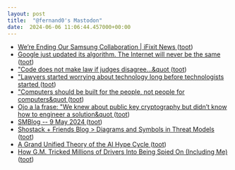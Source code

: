 ```yaml
---
layout: post
title:  "@fernand0's Mastodon"
date:  2024-06-06 11:06:44.457000+00:00
---
```

*  [We’re Ending Our Samsung Collaboration \| iFixit News ](https://www.ifixit.com/News/96162/were-ending-our-samsung-collaboratio) ([toot](https://mastodon.social/@fernand0/112569352484015994))
*  [Google just updated its algorithm. The Internet will never be the same ](https://www.bbc.com/future/article/20240524-how-googles-new-algorithm-will-shape-your-interne) ([toot](https://mastodon.social/@fernand0/112569264895787938))
*  [&quot;Code does not make law if judges disagree…&quot ](https://mastodon.social/@fernand0/112569116494806398) ([toot](https://mastodon.social/@fernand0/112569116494806398))
*  [&quot;Lawyers started worrying about technology long before technologists started  ](https://mastodon.social/@fernand0/112569099027606214) ([toot](https://mastodon.social/@fernand0/112569099027606214))
*  [&quot;Computers should be built for the people, not people for computers&quot ](https://mastodon.social/@fernand0/112569082736317132) ([toot](https://mastodon.social/@fernand0/112569082736317132))
*  [Ojo a la frase: &quot;We knew about public key cryptography but didn’t know how to engineer a solution&quot ](https://mastodon.social/@fernand0/112569028604854464) ([toot](https://mastodon.social/@fernand0/112569028604854464))
*  [SMBlog -- 9 May 2024 ](https://www.cs.columbia.edu/~smb/blog/2024-05/2024-05-09.htm) ([toot](https://mastodon.social/@fernand0/112568909754885580))
*  [Shostack + Friends Blog > Diagrams and Symbols in Threat Models ](https://shostack.org/blog/diagrams-and-symbols-in-threat-models) ([toot](https://mastodon.social/@fernand0/112568777433849762))
*  [A Grand Unified Theory of the AI Hype Cycle ](https://blog.glyph.im/2024/05/grand-unified-ai-hype.htm) ([toot](https://mastodon.social/@fernand0/112568570689651983))
*  [How G.M. Tricked Millions of Drivers Into Being Spied On (Including Me) ](https://www.nytimes.com/2024/04/23/technology/general-motors-spying-driver-data-consent.html?unlocked_article_code=1.m00.gIzH.YdQ-yszzdzq) ([toot](https://mastodon.social/@fernand0/112567018516372344))
